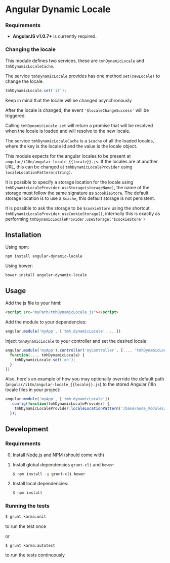 # Angular Dynamic Locale


### Requirements

* **AngularJS v1.0.7+** is currently required.

### Changing the locale

This module defines two services, these are `tmhDynamicLocale` and
`tmhDynamicLocaleCache`.

The service `tmhDynamicLocale` provides has one method `set(newLocale)` to
change the locale.

```javascript
tmhDynamicLocale.set('it');
```

Keep in mind that the locale will be changed asynchronously 


After the locale is changed, the event `'$localeChangeSuccess'` will be
triggered.

Calling `tmhDynamicLocale.set` will return a promise that will be resolved
when the locale is loaded and will resolve to the new locale.

The service `tmhDynamicLocaleCache` is a `$cache` of all the loaded locales,
where the key is the locale id and the value is the locale object.


This module expects for the angular locales to be present at
`angular/i18n/angular-locale_{{locale}}.js`.
If the locales are at another URL, this can be changed at
`tmhDynamicLocaleProvider` using `localeLocationPattern(string)`.


It is possible to specify a storage location for the locale using
`tmhDynamicLocaleProvider.useStorage(storageName)`, the name of the
storage must follow the same signature as `$cookieStore`. The default
storage location is to use a `$cache`, this default storage is not persistent.

It is possible to ask the storage to be `$cookieStore` using the shortcut
`tmhDynamicLocaleProvider.useCookieStorage()`, internally this is
exactly as performing `tmhDynamicLocaleProvider.useStorage('$cookieStore')`

## Installation

Using npm:

`npm install angular-dynamic-locale`

Using bower:

`bower install angular-dynamic-locale`

## Usage

Add the js file to your html:

```html
<script src="myPath/tmhDynamicLocale.js"></script>
```

Add the module to your dependencies:

```javascript
angular.module('myApp', ['tmh.dynamicLocale', ...])
```

Inject `tmhDynamicLocale` to your controller and set the desired locale:

```javascript
angular.module('myApp').controller('myController', [..., 'tmhDynamicLocale',
  function(..., tmhDynamicLocale) {
    tmhDynamicLocale.set('en');
  }
])
```

Also, here's an example of how you may optionally override the default path (`angular/i18n/angular-locale_{{locale}}.js`) to the stored Angular i18n locale files in your project:

```javascript
angular.module('myApp', ['tmh.dynamicLocale'])
  .config(function(tmhDynamicLocaleProvider) {
    tmhDynamicLocaleProvider.localeLocationPattern('/base/node_modules/angular-i18n/angular-locale_{{locale}}.js');
  });
```

## Development

### Requirements

0. Install [Node.js](http://nodejs.org/) and NPM (should come with)

1. Install global dependencies `grunt-cli` and `bower`:

    ```bash
    $ npm install -g grunt-cli bower
    ```

2. Install local dependencies:

    ```bash
    $ npm install
    ```

### Running the tests

```bash
$ grunt karma:unit
```
to run the test once

or

```bash
$ grunt karma:autotest
```
to run the tests continuously

